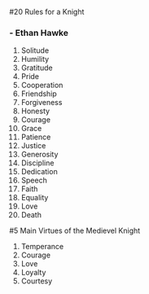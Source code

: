 #20 Rules for a Knight
### - Ethan Hawke
1. Solitude
2. Humility 
3. Gratitude 
4. Pride 
5. Cooperation 
6. Friendship 
7. Forgiveness 
8. Honesty 
9. Courage 
10. Grace 
11. Patience  
12. Justice  
13. Generosity 
14. Discipline 
15. Dedication 
16. Speech 
17. Faith 
18. Equality 
19. Love 
20. Death 

#5 Main Virtues of the Medievel Knight
1. Temperance
2. Courage
3. Love
4. Loyalty
5. Courtesy
